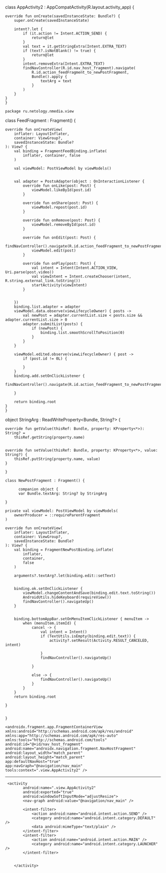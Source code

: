 

class AppActivity2 : AppCompatActivity(R.layout.activity_app) {

    override fun onCreate(savedInstanceState: Bundle?) {
        super.onCreate(savedInstanceState)

        intent?.let {
            if (it.action != Intent.ACTION_SEND) {
                return@let
            }
            val text = it.getStringExtra(Intent.EXTRA_TEXT)
            if (text?.isNotBlank() != true) {
                return@let
            }
            intent.removeExtra(Intent.EXTRA_TEXT)
            findNavController(R.id.nav_host_fragment).navigate(
                R.id.action_feedFragment_to_newPostFragment,
                Bundle().apply {
                    textArg = text
                }
            )
        }
    }
    }

    package ru.netology.nmedia.view



class FeedFragment : Fragment() {

    override fun onCreateView(
        inflater: LayoutInflater,
        container: ViewGroup?,
        savedInstanceState: Bundle?
    ): View? {
        val binding = FragmentFeedBinding.inflate(
            inflater, container, false
        )

        val viewModel: PostViewModel by viewModels()


        val adapter = PostsAdapter(object : OnInteractionListener {
            override fun onLike(post: Post) {
                viewModel.likeById(post.id)
            }

            override fun onShare(post: Post) {
                viewModel.repost(post.id)
            }

            override fun onRemove(post: Post) {
                viewModel.removeById(post.id)
            }

            override fun onEdit(post: Post) {
             findNavController().navigate(R.id.action_feedFragment_to_newPostFragment)
                viewModel.edit(post)
            }

            override fun onPlay(post: Post) {
                val intent = Intent(Intent.ACTION_VIEW, Uri.parse(post.video))
                val viewIntent = Intent.createChooser(intent, R.string.external_link.toString())
                startActivity(viewIntent)
            }


        })
        binding.list.adapter = adapter
        viewModel.data.observe(viewLifecycleOwner) { posts ->
            val newPost = adapter.currentList.size < posts.size && adapter.currentList.size > 0
            adapter.submitList(posts) {
                if (newPost) {
                    binding.list.smoothScrollToPosition(0)
                }
            }
        }

        viewModel.edited.observe(viewLifecycleOwner) { post ->
            if (post.id != 0L) {
              
            }
        }
        binding.add.setOnClickListener {
           findNavController().navigate(R.id.action_feedFragment_to_newPostFragment)

        }

        return binding.root
    }
    }



object StringArg : ReadWriteProperty<Bundle, String?> {

    override fun getValue(thisRef: Bundle, property: KProperty<*>): String? =
        thisRef.getString(property.name)


    override fun setValue(thisRef: Bundle, property: KProperty<*>, value: String?) {
        thisRef.putString(property.name, value)
    }

    }

    class NewPostFragment : Fragment() {

          companion object {
          var Bundle.textArg: String? by StringArg

    }

    private val viewModel: PostViewModel by viewModels(
        ownerProducer = ::requireParentFragment
    )

    override fun onCreateView(
        inflater: LayoutInflater,
        container: ViewGroup?,
        savedInstanceState: Bundle?
    ): View? {
        val binding = FragmentNewPostBinding.inflate(
            inflater,
            container,
            false
        )

        arguments?.textArg?.let(binding.edit::setText)


        binding.ok.setOnClickListener {
            viewModel.changeContentAndSave(binding.edit.text.toString())
            AndroidUtils.hideKeyboard(requireView())
            findNavController().navigateUp()
        }


        binding.bottomAppBar.setOnMenuItemClickListener { menuItem ->
            when (menuItem.itemId) {
                cancel -> {
                    val intent = Intent()
                    if (TextUtils.isEmpty(binding.edit.text)) {
                        activity?.setResult(Activity.RESULT_CANCELED, intent)

                    }
                    findNavController().navigateUp()

                }

                else -> {
                    findNavController().navigateUp()
                }
            }
        }
        return binding.root

    }


    }


<?xml version="1.0" encoding="utf-8"?>

    <androidx.fragment.app.FragmentContainerView xmlns:android="http://schemas.android.com/apk/res/android"
    xmlns:app="http://schemas.android.com/apk/res-auto"
    xmlns:tools="http://schemas.android.com/tools"
    android:id="@+id/nav_host_fragment"
    android:name="androidx.navigation.fragment.NavHostFragment"
    android:layout_width="match_parent"
    android:layout_height="match_parent"
    app:defaultNavHost="true"
    app:navGraph="@navigation/nav_main"
    tools:context=".view.AppActivity2" />
----------------------------------------------------------------------
     <activity
            android:name=".view.AppActivity2"
            android:exported="true"
            android:windowSoftInputMode="adjustResize">
            <nav-graph android:value="@navigation/nav_main" />

            <intent-filter>
                <action android:name="android.intent.action.SEND" />
                <category android:name="android.intent.category.DEFAULT" />
                <data android:mimeType="text/plain" />
            </intent-filter>
            <intent-filter>
                <action android:name="android.intent.action.MAIN" />
                <category android:name="android.intent.category.LAUNCHER" />
            </intent-filter>


        </activity>


    
